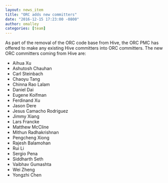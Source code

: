 ```yaml
---
layout: news_item
title: "ORC adds new committers"
date: "2016-12-15 17:23:00 -0800"
author: omalley
categories: [team]
---
```


As part of the removal of the ORC code base from Hive, the ORC PMC has
offered to make any existing Hive committers into ORC committers. The new ORC
committers coming from Hive are:

* Aihua Xu
* Ashutosh Chauhan
* Carl Steinbach
* Chaoyu Tang
* Chinna Rao Lalam
* Daniel Dai
* Eugene Koifman
* Ferdinand Xu
* Jason Dere
* Jesus Camacho Rodriguez
* Jimmy Xiang
* Lars Francke
* Matthew McCline
* Mithun Radhakrishnan 
* Pengcheng Xiong 
* Rajesh Balamohan
* Rui Li
* Sergio Pena
* Siddharth Seth
* Vaibhav Gumashta
* Wei Zheng
* Yongzhi Chen

